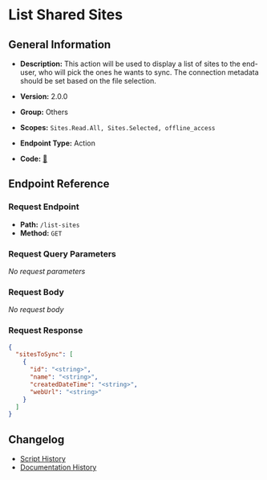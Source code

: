 # List Shared Sites

## General Information

- **Description:** This action will be used to display a list of sites to the end-user, who will pick the ones he wants to sync.
The connection metadata should be set based on the file selection.

- **Version:** 2.0.0
- **Group:** Others
- **Scopes:** `Sites.Read.All, Sites.Selected, offline_access`
- **Endpoint Type:** Action
- **Code:** [🔗](https://github.com/NangoHQ/integration-templates/tree/main/integrations/sharepoint-online/actions/list-shared-sites.ts)


## Endpoint Reference

### Request Endpoint

- **Path:** `/list-sites`
- **Method:** `GET`

### Request Query Parameters

_No request parameters_

### Request Body

_No request body_

### Request Response

```json
{
  "sitesToSync": [
    {
      "id": "<string>",
      "name": "<string>",
      "createdDateTime": "<string>",
      "webUrl": "<string>"
    }
  ]
}
```

## Changelog

- [Script History](https://github.com/NangoHQ/integration-templates/commits/main/integrations/sharepoint-online/actions/list-shared-sites.ts)
- [Documentation History](https://github.com/NangoHQ/integration-templates/commits/main/integrations/sharepoint-online/actions/list-shared-sites.md)

<!-- END  GENERATED CONTENT -->

